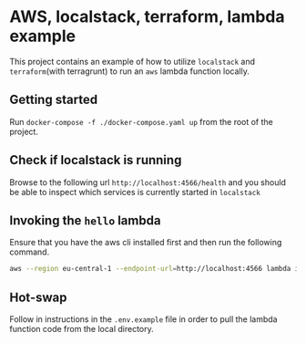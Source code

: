 # AWS, localstack, terraform, lambda example
This project contains an example of how to utilize `localstack` and `terraform`(with terragrunt) to run an `aws` lambda function locally.

## Getting started
Run `docker-compose -f ./docker-compose.yaml up` from the root of the project.

## Check if localstack is running
Browse to the following url `http://localhost:4566/health` and you should be able to inspect which services is currently started in `localstack`

## Invoking the `hello` lambda
Ensure that you have the aws cli installed first and then run the following command.

```bash
aws --region eu-central-1 --endpoint-url=http://localhost:4566 lambda invoke --function hello --payload '{}' output.json
```

## Hot-swap 
Follow in instructions in the `.env.example` file in order to pull the lambda function code from the local directory.
